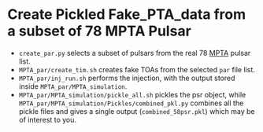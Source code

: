 # Create Pickled Fake_PTA_data from a subset of 78 MPTA Pulsar

* ```create_par.py``` selects a subset of pulsars from the real 78 [MPTA](https://dmc.datacentral.org.au/dataset/meerkat-pulsar-timing-array-mpta-first-data-release) pulsar list.
* ```MPTA_par/create_tim.sh``` creates fake TOAs from the selected `par` file list.
* ```MPTA_par/inj_run.sh``` performs the injection, with the output stored inside `MPTA_par/MPTA_simulation`.
* ```MPTA_par/MPTA_simulation/pickle_all.sh``` pickles the psr object, while ```MPTA_par/MPTA_simulation/Pickles/combined_pkl.py``` combines all the pickle files and gives a single output (```combined_58psr.pkl```) which may be of interest to you.


